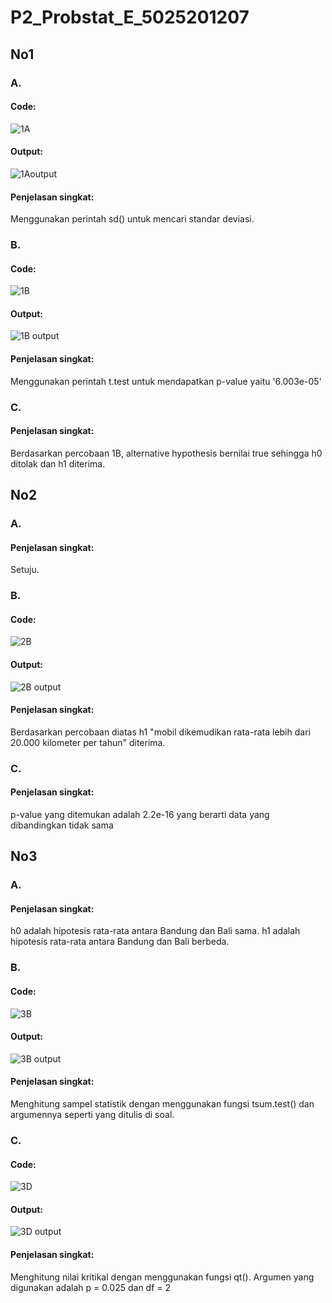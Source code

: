 # P2_Probstat_E_5025201207

## No1
### A. 
#### Code: 
![1A](https://user-images.githubusercontent.com/94432967/170866586-0b96e51a-9d21-4281-b4ec-601f66dbf198.png)

#### Output:
![1Aoutput](https://user-images.githubusercontent.com/94432967/170866657-ad9873b6-5977-4fc3-8fab-2115ad3b5bfc.png)

#### Penjelasan singkat:
Menggunakan perintah sd() untuk mencari standar deviasi.

### B.
#### Code:
![1B](https://user-images.githubusercontent.com/94432967/170866714-64b1a28f-4e54-4478-97a4-9caa8825f193.png)

#### Output:
![1B output](https://user-images.githubusercontent.com/94432967/170866721-0dea2383-ef59-4f41-aee6-e73e67c2624e.png)

#### Penjelasan singkat:
Menggunakan perintah t.test untuk mendapatkan p-value yaitu '6.003e-05'

### C.
#### Penjelasan singkat:
Berdasarkan percobaan 1B, alternative hypothesis bernilai true sehingga h0 ditolak dan h1 diterima.

## No2
### A. 
#### Penjelasan singkat:
Setuju.

### B.
#### Code:
![2B](https://user-images.githubusercontent.com/94432967/170868942-f52ca828-4654-4c58-89ad-fa4c0faeff12.png)

#### Output:
![2B output](https://user-images.githubusercontent.com/94432967/170868950-72187715-2474-405b-a6c4-cd06ea50d438.png)

#### Penjelasan singkat:
Berdasarkan percobaan diatas h1 "mobil dikemudikan rata-rata lebih dari 20.000 kilometer per tahun" diterima.

### C.
#### Penjelasan singkat:
p-value yang ditemukan adalah 2.2e-16 yang berarti data yang dibandingkan tidak sama

## No3
### A.
#### Penjelasan singkat:
h0 adalah hipotesis rata-rata antara Bandung dan Bali sama.
h1 adalah hipotesis rata-rata antara Bandung dan Bali berbeda.

### B.
#### Code:
![3B](https://user-images.githubusercontent.com/94432967/170876768-3a5c811c-ba50-44ae-a877-33bb631a3db6.png)

#### Output:
![3B output](https://user-images.githubusercontent.com/94432967/170876780-3b5322f0-3a74-487f-aa6a-a3eecc3fcf32.png)

#### Penjelasan singkat:
Menghitung sampel statistik dengan menggunakan fungsi tsum.test() dan argumennya seperti yang ditulis di soal.

### C.
#### Code:
![3D](https://user-images.githubusercontent.com/94432967/170876880-26298310-940d-4b6a-bc1a-825629fe5211.png)

#### Output:
![3D output](https://user-images.githubusercontent.com/94432967/170876889-ac996fcf-41cf-4a44-8065-0c3aac5c01a0.png)

#### Penjelasan singkat:
Menghitung nilai kritikal dengan menggunakan fungsi qt(). Argumen yang digunakan adalah p = 0.025 dan df = 2



